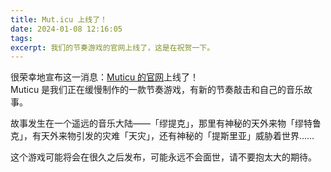 ```yaml
---
title: Mut.icu 上线了！
date: 2024-01-08 12:16:05
tags:
excerpt: 我们的节奏游戏的官网上线了，这是在祝贺一下。
---
```

很荣幸地宣布这一消息：[Muticu 的官网](mut.icu)上线了！  
Muticu 是我们正在缓慢制作的一款节奏游戏，有新的节奏敲击和自己的音乐故事。  

故事发生在一个遥远的音乐大陆——「缪提克」，那里有神秘的天外来物「缪特鲁克」，有天外来物引发的灾难「天灾」，还有神秘的「提斯里亚」威胁着世界……  

这个游戏可能将会在很久之后发布，可能永远不会面世，请不要抱太大的期待。  

